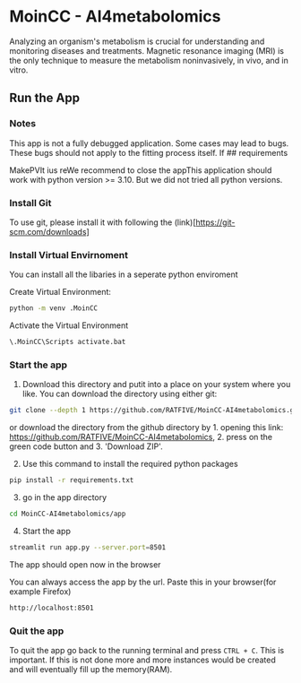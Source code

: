 # MoinCC - AI4metabolomics

Analyzing an organism's metabolism is crucial for understanding and monitoring diseases and treatments. Magnetic resonance imaging (MRI) is the only technique to measure the metabolism noninvasively, in vivo, and in vitro.




## Run the App
### Notes
This app is not a fully debugged application. Some cases may lead to bugs. These bugs should not apply to the fitting process itself. If ## requirements

 MakePVIt ius reWe recommend to close the appThis application should work with python version >= 3.10. But we did not tried all python versions. 

### Install Git
To use git, please install it with following the (link)[https://git-scm.com/downloads]


### Install Virtual Envirnoment
You can install all the libaries in a seperate python enviroment

Create Virtual Environment:
```bash
python -m venv .MoinCC
```

Activate the Virtual Environment
```bash
\.MoinCC\Scripts activate.bat
```

### Start the app

1. Download this directory and putit into a place on your system where you like. You can download the directory using either git:

```bash
git clone --depth 1 https://github.com/RATFIVE/MoinCC-AI4metabolomics.git
```
or download the directory from the github directory by 1. opening this link: https://github.com/RATFIVE/MoinCC-AI4metabolomics, 2. press on the green code button and 3. 'Download ZIP'.

2. Use this command to install the required python packages

```bash
pip install -r requirements.txt
```

3. go in the app directory
```bash
cd MoinCC-AI4metabolomics/app
```

4. Start the app
```bash
streamlit run app.py --server.port=8501
```
The app should open now in the browser

You can always access the app by the url. Paste this in your browser(for example Firefox) 
```bash
http://localhost:8501
```

### Quit the app
To quit the app go back to the running terminal and press `CTRL + C`. This is important. If this is not done more and more instances would be created and will eventually fill up the memory(RAM). 
